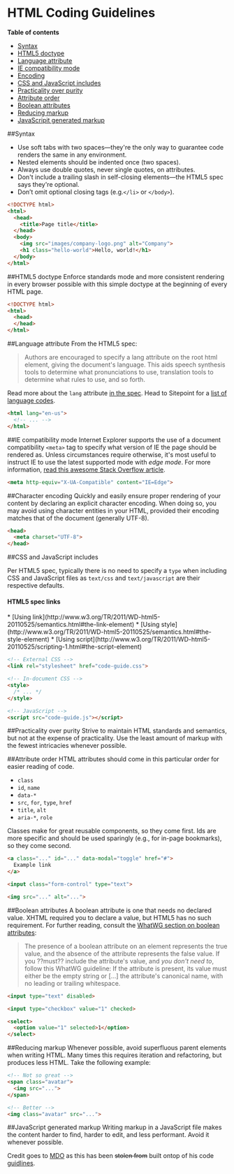 # HTML Coding Guidelines

**Table of contents**

* [Syntax](#html-syntax)
* [HTML5 doctype](#html-doctype)
* [Language attribute](#html-lang)
* [IE compatibility mode](#html-ie-compatibility-mode)
* [Encoding](#html-encoding)
* [CSS and JavaScript includes](#html-style-script)
* [Practicality over purity](#html-practicality-over-purity)
* [Attribute order](#html-attribute-order)
* [Boolean attributes](#html-boolean-attributes)
* [Reducing markup](#html-reducing-markup)
* [JavaScripit generated markup](#html-javascript-markup)


<a name="html-syntax"></a>
##Syntax
* Use soft tabs with two spaces—they're the only way to guarantee code renders the same in any environment.
* Nested elements should be indented once (two spaces).
* Always use double quotes, never single quotes, on attributes.
* Don't include a trailing slash in self-closing elements—the HTML5 spec says they're optional.
* Don’t omit optional closing tags (e.g.```</li>``` or ```</body>```).

```html
<!DOCTYPE html>
<html>
  <head>
    <title>Page title</title>
  </head>
  <body>
    <img src="images/company-logo.png" alt="Company">
    <h1 class="hello-world">Hello, world!</h1>
  </body>
</html>
```

<a name="html-doctype"></a>
##HTML5 doctype
Enforce standards mode and more consistent rendering in every browser possible with this simple doctype at the beginning of every HTML page.


```html
<!DOCTYPE html>
<html>
  <head>
  </head>
</html>
```

<a name="html-ie-compatibility-mode"></a>
##Language attribute
From the HTML5 spec:

> Authors are encouraged to specify a lang attribute on the root html element, giving the document's language. This aids speech synthesis tools to determine what pronunciations to use, translation tools to determine what rules to use, and so forth.

Read more about the ```lang``` attribute [in the spec](http://www.w3.org/html/wg/drafts/html/master/semantics.html#the-html-element).
Head to Sitepoint for a [list of language codes](http://reference.sitepoint.com/html/lang-codes).

```html
<html lang="en-us">
  <!-- ... -->
</html>
```

<a name="html-lang"></a>
##IE compatibility mode
Internet Explorer supports the use of a document compatibility ```<meta>``` tag to specify what version of IE the page should be rendered as. Unless circumstances require otherwise, it's most useful to instruct IE to use the latest supported mode with *edge mode*.
For more information, [read this awesome Stack Overflow article](http://stackoverflow.com/questions/6771258/whats-the-difference-if-meta-http-equiv-x-ua-compatible-content-ie-edge-e).

```html
<meta http-equiv="X-UA-Compatible" content="IE=Edge">
```

<a name="html-encoding"></a>
##Character encoding
Quickly and easily ensure proper rendering of your content by declaring an explicit character encoding. When doing so, you may avoid using character entities in your HTML, provided their encoding matches that of the document (generally UTF-8).

```html
<head>
  <meta charset="UTF-8">
</head>
```

<a name="html-style-script"></a>
##CSS and JavaScript includes
<p>Per HTML5 spec, typically there is no need to specify a <code>type</code> when including CSS and JavaScript files as <code>text/css</code> and <code>text/javascript</code> are their respective defaults.</p>
<h4>HTML5 spec links</h4>
* [Using link](http://www.w3.org/TR/2011/WD-html5-20110525/semantics.html#the-link-element)
* [Using style](http://www.w3.org/TR/2011/WD-html5-20110525/semantics.html#the-style-element)
* [Using script](http://www.w3.org/TR/2011/WD-html5-20110525/scripting-1.html#the-script-element)

```html
<!-- External CSS -->
<link rel="stylesheet" href="code-guide.css">

<!-- In-document CSS -->
<style>
  /* ... */
</style>

<!-- JavaScript -->
<script src="code-guide.js"></script>
```



<a name="html-practicality-over-purity"></a>
##Practicality over purity
Strive to maintain HTML standards and semantics, but not at the expense of practicality. Use the least amount of markup with the fewest intricacies whenever possible.

<a name="html-attribute-order"></a>
##Attribute order
HTML attributes should come in this particular order for easier reading of code.

* ```class```
* ```id```, ```name```
* ```data-*```
* ```src```, ```for```, ```type```, ```href```
* ```title```, ```alt```
* ```aria-*```, ```role```

Classes make for great reusable components, so they come first. Ids are more specific and should be used sparingly (e.g., for in-page bookmarks), so they come second.

```html
<a class="..." id="..." data-modal="toggle" href="#">
  Example link
</a>

<input class="form-control" type="text">

<img src="..." alt="...">
```

<a name="html-boolean-attributes"></a>
##Boolean attributes
A boolean attribute is one that needs no declared value. XHTML required you to declare a value, but HTML5 has no such requirement.
For further reading, consult the [WhatWG section on boolean attributes](http://www.whatwg.org/specs/web-apps/current-work/multipage/common-microsyntaxes.html#boolean-attributes):
> The presence of a boolean attribute on an element represents the true value, and the absence of the attribute represents the false value.
> If you ??must?? include the attribute's value, and *you don't need to*, follow this WhatWG guideline:
> If the attribute is present, its value must either be the empty string or [...] the attribute's canonical name, with no leading or trailing whitespace.

```html
<input type="text" disabled>

<input type="checkbox" value="1" checked>

<select>
  <option value="1" selected>1</option>
</select>
```

<a name="html-reducing-markup"></a>
##Reducing markup
Whenever possible, avoid superfluous parent elements when writing HTML. Many times this requires iteration and refactoring, but produces less HTML. Take the following example:

```html
<!-- Not so great -->
<span class="avatar">
  <img src="...">
</span>

<!-- Better -->
<img class="avatar" src="...">
```

<a name="html-javascript-markup"></a>
##JavaScript generated markup
Writing markup in a JavaScript file makes the content harder to find, harder to edit, and less performant. Avoid it whenever possible.

Credit goes to [MDO](http://mdo.github.io/) as this has been ~~stolen from~~ built ontop of his code [guidlines](http://mdo.github.io/code-guide/).